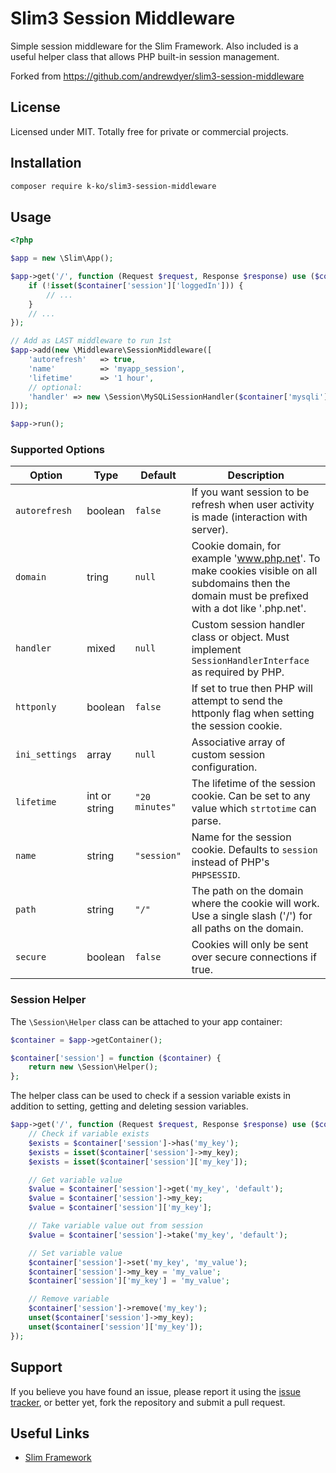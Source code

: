 # Slim3 Session Middleware

Simple session middleware for the Slim Framework. Also included is a useful helper class that allows PHP built-in session management.

Forked from https://github.com/andrewdyer/slim3-session-middleware

## License

Licensed under MIT. Totally free for private or commercial projects.

## Installation

```bash
composer require k-ko/slim3-session-middleware
```

## Usage

```php
<?php

$app = new \Slim\App();

$app->get('/', function (Request $request, Response $response) use ($container) {
    if (!isset($container['session']['loggedIn'])) {
        // ...
    }
    // ...
});

// Add as LAST middleware to run 1st
$app->add(new \Middleware\SessionMiddleware([
    'autorefresh'   => true,
    'name'          => 'myapp_session',
    'lifetime'      => '1 hour',
    // optional:
    'handler' => new \Session\MySQLiSessionHandler($container['mysqli'])
]));

$app->run();
```

### Supported Options

| Option         | Type          | Default        | Description                                                                                                                                      |
| -------------- | ------------- | -------------- | ------------------------------------------------------------------------------------------------------------------------------------------------ |
| `autorefresh`  | boolean       | `false`        | If you want session to be refresh when user activity is made (interaction with server).                                                          |
| `domain`       | tring         | `null`         | Cookie domain, for example 'www.php.net'. To make cookies visible on all subdomains then the domain must be prefixed with a dot like '.php.net'. |
| `handler`      | mixed         | `null`         | Custom session handler class or object. Must implement `SessionHandlerInterface` as required by PHP.                                             |
| `httponly`     | boolean       | `false`        | If set to true then PHP will attempt to send the httponly flag when setting the session cookie.                                                  |
| `ini_settings` | array         | `null`         | Associative array of custom session configuration.                                                                                               |
| `lifetime`     | int or string | `"20 minutes"` | The lifetime of the session cookie. Can be set to any value which `strtotime` can parse.                                                         |
| `name`         | string        | `"session"`    | Name for the session cookie. Defaults to `session` instead of PHP's `PHPSESSID`.                                                                 |
| `path`         | string        | `"/"`          | The path on the domain where the cookie will work. Use a single slash ('/') for all paths on the domain.                                         |
| `secure`       | boolean       | `false`        | Cookies will only be sent over secure connections if true.                                                                                       |

### Session Helper

The `\Session\Helper` class can be attached to your app container:

```php
$container = $app->getContainer();

$container['session'] = function ($container) {
    return new \Session\Helper();
};
```

The helper class can be used to check if a session variable exists in addition to setting, getting and deleting session variables.

```php
$app->get('/', function (Request $request, Response $response) use ($container) {
    // Check if variable exists
    $exists = $container['session']->has('my_key');
    $exists = isset($container['session']->my_key);
    $exists = isset($container['session']['my_key']);

    // Get variable value
    $value = $container['session']->get('my_key', 'default');
    $value = $container['session']->my_key;
    $value = $container['session']['my_key'];

    // Take variable value out from session
    $value = $container['session']->take('my_key', 'default');

    // Set variable value
    $container['session']->set('my_key', 'my_value');
    $container['session']->my_key = 'my_value';
    $container['session']['my_key'] = 'my_value';

    // Remove variable
    $container['session']->remove('my_key');
    unset($container['session']->my_key);
    unset($container['session']['my_key']);
});
```

## Support

If you believe you have found an issue, please report it using the [issue tracker](https://github.com/k-ko/slim3-session-middleware/issues), or better yet, fork the repository and submit a pull request.

## Useful Links

-   [Slim Framework](https://www.slimframework.com)
